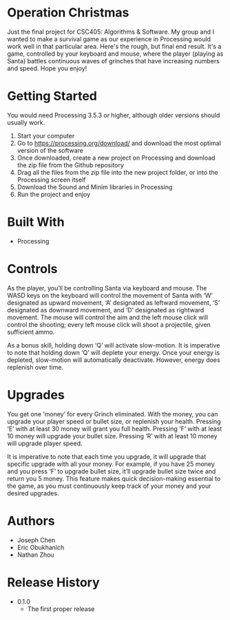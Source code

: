 # Operation Christmas
Just the final project for CSC405: Algorithms & Software. My group and I wanted to make a survival game as our experience in Processing would work well in that particular area. Here's the rough, but final end result. It's a game, controlled by your keyboard and mouse, where the player (playing as Santa) battles continuous waves of grinches that have increasing numbers and speed. Hope you enjoy!

# Getting Started
You would need Processing 3.5.3 or higher, although older versions should usually work.

1. Start your computer
2. Go to https://processing.org/download/ and download the most optimal version of the software 
3. Once downloaded, create a new project on Processing and download the zip file from the Github repository 
4. Drag all the files from the zip file into the new project folder, or into the Processing screen itself
5. Download the Sound and Minim libraries in Processing 
6. Run the project and enjoy


# Built With
* Processing

# Controls
As the player, you’ll be controlling Santa via keyboard and mouse. The WASD keys on the keyboard will control the movement of Santa with ‘W’ designated as upward movement, ‘A’ designated as leftward movement, ‘S’ designated as downward movement, and ‘D’ designated as rightward movement. The mouse will control the aim and the left mouse click will control the shooting; every left mouse click will shoot a projectile, given sufficient ammo. 

As a bonus skill, holding down ‘Q’ will activate slow-motion. It is imperative to note that holding down ‘Q’ will deplete your energy. Once your energy is depleted, slow-motion will automatically deactivate. However, energy does replenish over time. 

# Upgrades
You get one ‘money’ for every Grinch eliminated. With the money, you can upgrade your player speed or bullet size, or replenish your health. Pressing ‘E’ with at least 30 money will grant you full health. Pressing ‘F’ with at least 10 money will upgrade your bullet size. Pressing ‘R’ with at least 10 money will upgrade player speed. 

It is imperative to note that each time you upgrade, it will upgrade that specific upgrade with all your money. For example, if you have 25 money and you press ‘F’ to upgrade bullet size, it’ll upgrade bullet size twice and return you 5 money. This feature makes quick decision-making essential to the game, as you must continuously keep track of your money and your desired upgrades.


# Authors
* Joseph Chen
* Eric Obukhanich
* Nathan Zhou

# Release History
* 0.1.0
  * The first proper release



